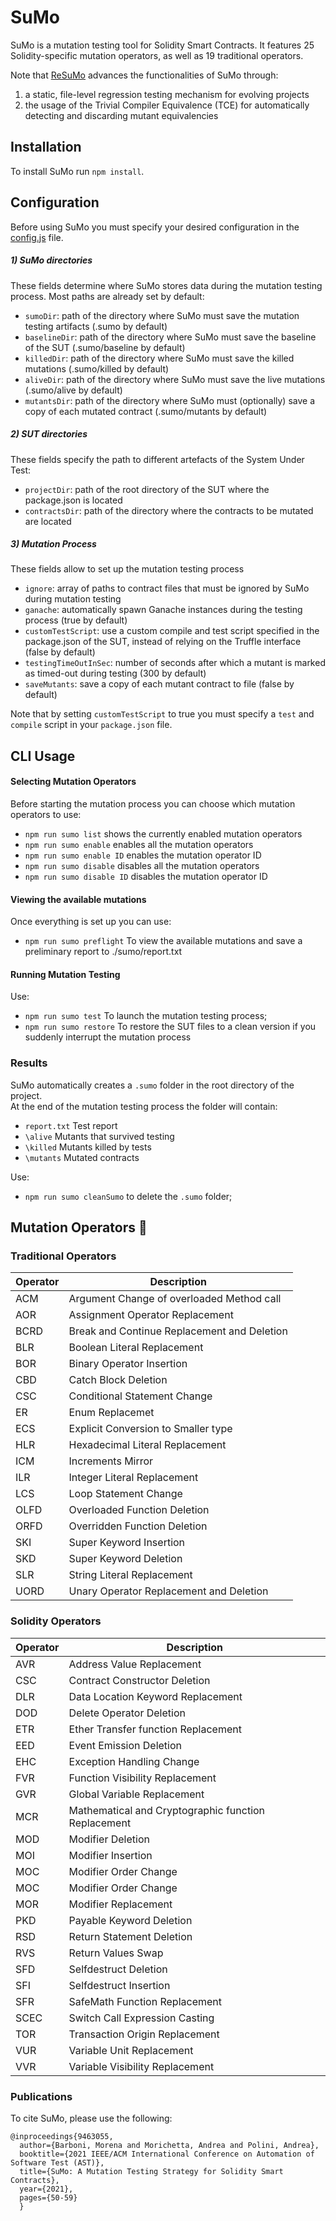 # SuMo
SuMo is a mutation testing tool for Solidity Smart Contracts. It features 25 Solidity-specific mutation operators, as well as 19 traditional operators.

Note that [ReSuMo](https://github.com/MorenaBarboni/ReSuMo/tree/main/src) advances the functionalities of SuMo through:
1. a static, file-level regression testing mechanism for evolving projects
2. the usage of the Trivial Compiler Equivalence (TCE) for automatically detecting and discarding mutant equivalencies

## Installation
To install SuMo run ```npm install```.

## Configuration
Before using SuMo you must specify your desired configuration in the [config.js](https://github.com/MorenaBarboni/SuMo-SOlidity-MUtator/blob/master/src/config.js) file.

##### 1) SuMo directories
These fields determine where SuMo stores data during the mutation testing process. Most paths are already set by default:
* ```sumoDir```: path of the directory where SuMo must save the mutation testing artifacts (.sumo by default)
* ```baselineDir```: path of the directory where SuMo must save the baseline of the SUT (.sumo/baseline by default)
* ```killedDir```: path of the directory where SuMo must save the killed mutations (.sumo/killed by default)
* ```aliveDir```: path of the directory where SuMo must save the live mutations (.sumo/alive by default)
* ```mutantsDir```: path of the directory where SuMo must (optionally) save a copy of each mutated contract (.sumo/mutants by default)

##### 2) SUT directories
These fields specify the path to different artefacts of the System Under Test:
* ```projectDir```: path of the root directory of the SUT where the package.json is located
* ```contractsDir```: path of the directory where the contracts to be mutated are located
 
##### 3) Mutation Process
These fields allow to set up the mutation testing process

* ```ignore```:  array of paths to contract files that must be ignored by SuMo during mutation testing
* ```ganache```: automatically spawn Ganache instances during the testing process (true by default)
* ```customTestScript```: use a custom compile and test script specified in the package.json of the SUT, instead of relying on the Truffle    interface (false by default)
* ```testingTimeOutInSec```: number of seconds after which a mutant is marked as timed-out during testing (300 by default)
* ```saveMutants```: save a copy of each mutant contract to file (false by default)

Note that by setting ```customTestScript``` to true you must specify a ```test``` and ```compile``` script in your ```package.json``` file.


## CLI Usage

#### Selecting Mutation Operators
Before starting the mutation process you can choose which mutation operators to use:
* ```npm run sumo list``` shows the currently enabled mutation operators
* ```npm run sumo enable``` enables all the mutation operators
* ```npm run sumo enable ID``` enables the mutation operator ID
* ```npm run sumo disable``` disables all the mutation operators
* ```npm run sumo disable ID``` disables the mutation operator ID

#### Viewing the available mutations
Once everything is set up you can use:
* ```npm run sumo preflight``` To view the available mutations and save a preliminary report  to ./sumo/report.txt

#### Running Mutation Testing
Use:
* ```npm run sumo test``` To launch the mutation testing process;
* ```npm run sumo restore``` To restore the SUT files to a clean version if you suddenly interrupt the mutation process

### Results
SuMo automatically creates a ```.sumo``` folder in the root directory of the project. <br/>
At the end of the mutation testing process the folder will contain:
* ```report.txt``` Test report
* ```\alive``` Mutants that survived testing
* ```\killed``` Mutants killed by tests
* ```\mutants``` Mutated contracts

Use:
* ```npm run sumo cleanSumo``` to delete the ```.sumo``` folder;

## Mutation Operators 👾

### Traditional Operators
| Operator | Description |
| ------ | ------ |
| ACM| Argument Change of overloaded Method call |
| AOR | Assignment Operator Replacement |
| BCRD | Break and Continue Replacement and Deletion |
| BLR | Boolean Literal Replacement |
| BOR | Binary Operator Insertion |
| CBD | Catch Block Deletion |
| CSC | Conditional Statement Change |
| ER | Enum Replacemet |
| ECS | Explicit Conversion to Smaller type |
| HLR | Hexadecimal Literal Replacement |
| ICM | Increments Mirror |
| ILR | Integer Literal Replacement |
| LCS | Loop Statement Change |
| OLFD | Overloaded Function Deletion |
| ORFD | Overridden Function Deletion |
| SKI | Super Keyword Insertion |
| SKD | Super Keyword Deletion |
| SLR | String Literal Replacement |
| UORD | Unary Operator Replacement and Deletion |

### Solidity Operators
|Operator | Description |
| ------ | ------ |
| AVR | Address Value Replacement |
| CSC | Contract Constructor Deletion |
| DLR | Data Location Keyword Replacement |
| DOD | Delete Operator Deletion |
| ETR | Ether Transfer function Replacement |
| EED |  Event Emission Deletion |
| EHC | Exception Handling Change |
| FVR | Function Visibility Replacement |
| GVR | Global Variable Replacement |
| MCR | Mathematical and Cryptographic function Replacement |
| MOD | Modifier Deletion |
| MOI | Modifier Insertion |
| MOC | Modifier Order Change |
| MOC | Modifier Order Change |
| MOR | Modifier Replacement |
| PKD | Payable Keyword Deletion |
| RSD | Return Statement Deletion |
| RVS | Return Values Swap |
| SFD | Selfdestruct Deletion |
| SFI | Selfdestruct Insertion |
| SFR | SafeMath Function Replacement |
| SCEC | Switch Call Expression Casting |
| TOR | Transaction Origin Replacement |
| VUR | Variable Unit Replacement |
| VVR | Variable Visibility Replacement |


### Publications

To cite SuMo, please use the following:

```
@inproceedings{9463055,
  author={Barboni, Morena and Morichetta, Andrea and Polini, Andrea},
  booktitle={2021 IEEE/ACM International Conference on Automation of Software Test (AST)}, 
  title={SuMo: A Mutation Testing Strategy for Solidity Smart Contracts}, 
  year={2021},
  pages={50-59}
  } 
```
